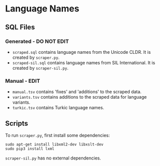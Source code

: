# Language Names

## SQL Files

### Generated - DO NOT EDIT

- `scraped.sql` contains language names from the Unicode CLDR. It is created
  by `scraper.py`.
- `scraped-sil.sql` contains language names from SIL International. It is
  created by `scraper-sil.py`.

### Manual - EDIT

- `manual.tsv` contains 'fixes' and 'additions' to the scraped data.
- `variants.tsv` contains additions to the scraped data for language variants.
- `turkic.tsv` contains Turkic language names.

## Scripts

To run `scraper.py`, first install some dependencies:

    sudo apt-get install libxml2-dev libxslt-dev
    sudo pip3 install lxml

`scraper-sil.py` has no external dependencies.
